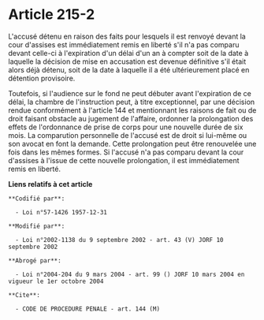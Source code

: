 # Article 215-2

L'accusé détenu en raison des faits pour lesquels il est renvoyé devant la cour d'assises est immédiatement remis en liberté
s'il n'a pas comparu devant celle-ci à l'expiration d'un délai d'un an à compter soit de la date à laquelle la décision de
mise en accusation est devenue définitive s'il était alors déjà détenu, soit de la date à laquelle il a été ultérieurement
placé en détention provisoire.

Toutefois, si l'audience sur le fond ne peut débuter avant l'expiration de ce délai, la chambre de l'instruction peut, à
titre exceptionnel, par une décision rendue conformément à l'article 144 et mentionnant les raisons de fait ou de droit
faisant obstacle au jugement de l'affaire, ordonner la prolongation des effets de l'ordonnance de prise de corps pour une
nouvelle durée de six mois. La comparution personnelle de l'accusé est de droit si lui-même ou son avocat en font la demande.
Cette prolongation peut être renouvelée une fois dans les mêmes formes. Si l'accusé n'a pas comparu devant la cour d'assises
à l'issue de cette nouvelle prolongation, il est immédiatement remis en liberté.

**Liens relatifs à cet article**

	**Codifié par**:

	  - Loi n°57-1426 1957-12-31

	**Modifié par**:

	  - Loi n°2002-1138 du 9 septembre 2002 - art. 43 (V) JORF 10 septembre 2002

	**Abrogé par**:

	  - Loi n°2004-204 du 9 mars 2004 - art. 99 () JORF 10 mars 2004 en vigueur le 1er octobre 2004

	**Cite**:

	  - CODE DE PROCEDURE PENALE - art. 144 (M)
